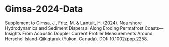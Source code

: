 # Gimsa-2024-Data
Supplement to Gimsa, J., Fritz, M. & Lantuit, H. (2024). Nearshore Hydrodynamics and Sediment Dispersal Along Eroding Permafrost Coasts—Insights From Acoustic Doppler Current Profiler Measurements Around Herschel Island–Qikiqtaruk (Yukon, Canada). DOI: 10.1002/ppp.2258. 

